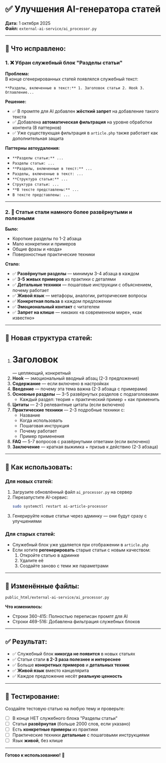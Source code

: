 # ✅ Улучшения AI-генератора статей

**Дата:** 1 октября 2025  
**Файл:** `external-ai-service/ai_processor.py`

---

## 🎯 Что исправлено:

### 1. ❌ Убран служебный блок "Разделы статьи"

**Проблема:**  
В конце сгенерированных статей появлялся служебный текст:

```
**Разделы, включенные в текст:** 1. Заголовок статьи 2. Hook 3. Оглавление...
```

**Решение:**

- ✅ В промпте для AI добавлен **жёсткий запрет** на добавление такого текста
- ✅ Добавлена **автоматическая фильтрация** на уровне обработки контента (8 паттернов)
- ✅ Уже существующая фильтрация в `article.php` также работает как дополнительная защита

**Паттерны автоудаления:**

- `**Разделы статьи:** ...`
- `Разделы статьи: ...`
- `**Разделы, включенные в текст:** ...`
- `Разделы, включенные в текст: ...`
- `**Структура статьи:** ...`
- `Структура статьи: ...`
- `**В тексте представлены:** ...`
- `В тексте представлены: ...`

---

### 2. 💎 Статьи стали намного более развёрнутыми и полезными

**Было:**

- Короткие разделы по 1-2 абзаца
- Мало конкретики и примеров
- Общие фразы и «вода»
- Поверхностные практические техники

**Стало:**

- ✅ **Развёрнутые разделы** — минимум 3-4 абзаца в каждом
- ✅ **3-5 живых примеров** из практики с деталями
- ✅ **Детальные техники** — пошаговые инструкции с объяснением, почему работает
- ✅ **Живой язык** — метафоры, аналогии, риторические вопросы
- ✅ **Конкретная польза** в каждом предложении
- ✅ **Эмоциональный контакт** с читателем
- ✅ **Запрет на клише** — никаких «в современном мире», «как известно»

---

## 📖 Новая структура статей:

1. **<h1>Заголовок</h1>** — цепляющий, конкретный
2. **Hook** — эмоциональный вводный абзац (2-3 предложения)
3. **Содержание** — если включено в настройках
4. **Введение** — почему эта тема важна (2-3 абзаца с примерами)
5. **Основные разделы** — 3-5 развёрнутых разделов с подзаголовками
   - Каждый раздел: теория + практический пример + как применить
6. **Цитаты** — 2-3 релевантные цитаты (если включено)
7. **Практические техники** — 2-3 подробные техники с:
   - Название
   - Когда использовать
   - Пошаговая инструкция
   - Почему работает
   - Пример применения
8. **FAQ** — 5-7 вопросов с развёрнутыми ответами (если включено)
9. **Заключение** — краткая выжимка + призыв к действию (2-3 абзаца)

---

## 🚀 Как использовать:

### Для новых статей:

1. Загрузите обновлённый файл `ai_processor.py` на сервер
2. Перезапустите AI-сервис:
   ```bash
   sudo systemctl restart ai-article-processor
   ```
3. Генерируйте новые статьи через админку — они будут сразу с улучшениями

### Для старых статей:

- Служебный блок уже удаляется при отображении в `article.php`
- Если хотите **регенерировать** старые статьи с новым качеством:
  1. Откройте статью в админке
  2. Удалите её
  3. Создайте заново с теми же параметрами

---

## 📁 Изменённые файлы:

```
public_html/external-ai-service/ai_processor.py
```

**Что изменилось:**

- Строки 360-415: Полностью переписан промпт для AI
- Строки 469-516: Добавлена фильтрация служебных блоков

---

## ✅ Результат:

- ✅ Служебный блок **никогда не появится** в новых статьях
- ✅ Статьи стали **в 2-3 раза полезнее и интереснее**
- ✅ Больше **конкретных примеров** и **детальных техник**
- ✅ **Живой язык** вместо канцелярита
- ✅ Каждое предложение несёт **реальную ценность**

---

## 🧪 Тестирование:

Создайте тестовую статью на любую тему и проверьте:

- [ ] В конце НЕТ служебного блока "Разделы статьи"
- [ ] Статья **развёрнутая** (больше 2000 слов, если указано)
- [ ] Есть **конкретные примеры** из практики
- [ ] Практические техники **детальные** с пошаговыми инструкциями
- [ ] Язык **живой**, без клише

---

**Готово к использованию!** 🎉

